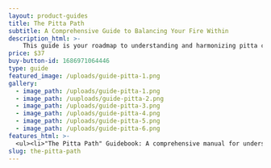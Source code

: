 ```yaml
---
layout: product-guides
title: The Pitta Path
subtitle: A Comprehensive Guide to Balancing Your Fire Within
description_html: >-
    This guide is your roadmap to understanding and harmonizing pitta constitution. Discover the triggers that can agitate pitta dosha and gain valuable insights into crafting a nourishing diet and lifestyle. Explore practical strategies, gentle practices, and personalized recommendations to cultivate balance, vitality, and optimal well-being, all tailored to support your unique pitta nature.
price: $37
buy-button-id: 1686971064446
type: guide
featured_image: /uploads/guide-pitta-1.png
gallery:
  - image_path: /uploads/guide-pitta-1.png
  - image_path: /uuploads/guide-pitta-2.png
  - image_path: /uploads/guide-pitta-3.png
  - image_path: /uploads/guide-pitta-4.png
  - image_path: /uploads/guide-pitta-5.png
  - image_path: /uploads/guide-pitta-6.png
features_html: >-
  <ul><li>"The Pitta Path" Guidebook: A comprehensive manual for understanding and balancing pitta dosha.</li><li>In-depth exploration of pitta energy and its impact on overall well-being.</li><li>Personalized strategies to restore harmony to your pitta nature.</li><li>Mindful self-care rituals to cultivate vitality and inner balance.</li><li>Nourishing dietary and habit recommendations that promote pitta balance and well-being.</li><li>Breathwork and meditation techniques for harnessing pitta's fiery energy.</li><li>Insights on embracing your creativity in alignment with pitta.</li><li>Practical tools and resources to optimize your life with pitta wisdom.</li></ul>
slug: the-pitta-path
---
```

